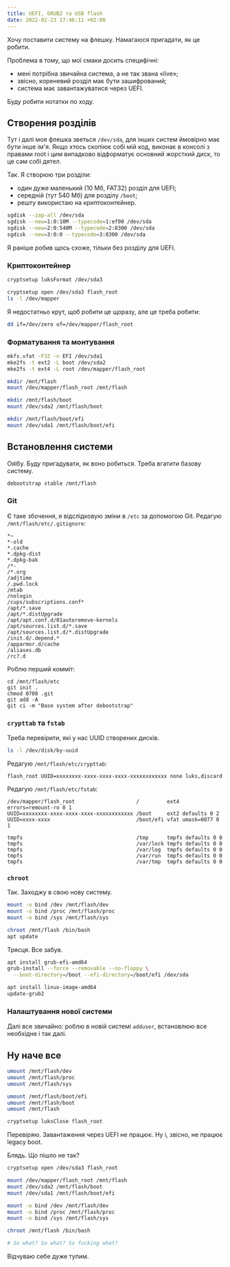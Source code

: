 ```yaml
---
title: UEFI, GRUB2 та USB flash
date: 2022-02-23 17:46:11 +02:00
---
```


Хочу поставити систему на флешку. Намагаюся пригадати, як це робити.

Проблема в тому, що мої смаки досить специфічні:

 - мені потрібна звичайна система, а не так звана «live»;
 - звісно, кореневий розділ має бути зашифрований;
 - система має завантажуватися через UEFI.

Буду робити нотатки по ходу.

## Створення розділів

Тут і далі моя флешка зветься `/dev/sda`, для інших систем ймовірно має бути інше ім'я. Якщо хтось скопіює собі мій код, виконає в консолі з правами root і цим випадково відформатує основний жорсткий диск, то це сам собі дятел.

Так. Я створюю три розділи:

 - один дуже маленький (10&nbsp;Мб, FAT32) розділ для UEFI;
 - середній (тут 540&nbsp;Мб) для розділу `/boot`;
 - решту використаю на криптоконтейнер.

```sh
sgdisk --zap-all /dev/sda
sgdisk --new=1:0:10M --typecode=1:ef00 /dev/sda
sgdisk --new=2:0:540M --typecode=2:8300 /dev/sda
sgdisk --new=3:0:0 --typecode=3:8300 /dev/sda
```

Я раніше робив щось схоже, тільки без розділу для UEFI.

### Криптоконтейнер

```sh
cryptsetup luksFormat /dev/sda3

cryptsetup open /dev/sda3 flash_root
ls -l /dev/mapper
```

Я недостатньо крут, щоб робити це щоразу, але це треба робити:

```sh
dd if=/dev/zero of=/dev/mapper/flash_root
```

### Форматування та монтування

```sh
mkfs.vfat -F32 -n EFI /dev/sda1
mke2fs -t ext2 -L boot /dev/sda2
mke2fs -t ext4 -L root /dev/mapper/flash_root

mkdir /mnt/flash
mount /dev/mapper/flash_root /mnt/flash

mkdir /mnt/flash/boot
mount /dev/sda2 /mnt/flash/boot

mkdir /mnt/flash/boot/efi
mount /dev/sda1 /mnt/flash/boot/efi
```

## Встановлення системи

Ояїбу. Буду пригадувати, як воно робиться. Треба вгатити базову систему.

```sh
debootstrap stable /mnt/flash
```

### Git

Є таке збочення, я відслідковую зміни в `/etc` за допомогою Git.
Редагую `/mnt/flash/etc/.gitignore`:

```
*~
*-old
*.cache
*.dpkg-dist
*.dpkg-bak
/*-
/*.org
/adjtime
/.pwd.lock
/mtab
/nologin
/cups/subscriptions.conf*
/apt/*.save
/apt/*.distUpgrade
/apt/apt.conf.d/01autoremove-kernels
/apt/sources.list.d/*.save
/apt/sources.list.d/*.distUpgrade
/init.d/.depend.*
/apparmor.d/cache
/aliases.db
/rc?.d
```

Роблю перший комміт:

```
cd /mnt/flash/etc
git init .
chmod 0700 .git
git add -A
git ci -m "Base system after debootstrap"
```

### `crypttab` та `fstab`

Треба перевірити, які у нас UUID створених дисків.

```sh
ls -l /dev/disk/by-uuid
```

Редагую `/mnt/flash/etc/crypttab`:

```
flash_root UUID=xxxxxxxx-xxxx-xxxx-xxxx-xxxxxxxxxxxx none luks,discard
```

Редагую `/mnt/flash/etc/fstab`:

```
/dev/mapper/flash_root                    /         ext4 errors=remount-ro 0 1
UUID=xxxxxxxx-xxxx-xxxx-xxxx-xxxxxxxxxxxx /boot     ext2 defaults 0 2
UUID=xxxx-xxxx                            /boot/efi vfat umask=0077 0 1

tmpfs                                     /tmp      tmpfs defaults 0 0
tmpfs                                     /var/lock tmpfs defaults 0 0
tmpfs                                     /var/log  tmpfs defaults 0 0
tmpfs                                     /var/run  tmpfs defaults 0 0
tmpfs                                     /var/tmp  tmpfs defaults 0 0
```

### `chroot`

Так. Заходжу в свою нову систему.

```sh
mount -o bind /dev /mnt/flash/dev
mount -o bind /proc /mnt/flash/proc
mount -o bind /sys /mnt/flash/sys

chroot /mnt/flash /bin/bash
apt update
```

Трясця. Все забув.

```sh
apt install grub-efi-amd64
grub-install --force --removable --no-floppy \
  --boot-directory=/boot --efi-directory=/boot/efi /dev/sda

apt install linux-image-amd64
update-grub2
```

### Налаштування нової системи

Далі все звичайно: роблю в новій системі `adduser`, встановлюю все необхідне і так далі.

## Ну наче все

```sh
umount /mnt/flash/dev
umount /mnt/flash/proc
umount /mnt/flash/sys

umount /mnt/flash/boot/efi
umount /mnt/flash/boot
umount /mnt/flash

cryptsetup luksClose flash_root
```

Перевіряю. Завантаження через UEFI не працює. Ну і, звісно, не працює legacy boot.

Блядь. Що пішло не так?

```sh
cryptsetup open /dev/sda3 flash_root

mount /dev/mapper/flash_root /mnt/flash
mount /dev/sda2 /mnt/flash/boot
mount /dev/sda1 /mnt/flash/boot/efi

mount -o bind /dev /mnt/flash/dev
mount -o bind /proc /mnt/flash/proc
mount -o bind /sys /mnt/flash/sys

chroot /mnt/flash /bin/bash

# So what? So what? So fucking what?
```

Відчуваю себе дуже тупим.
